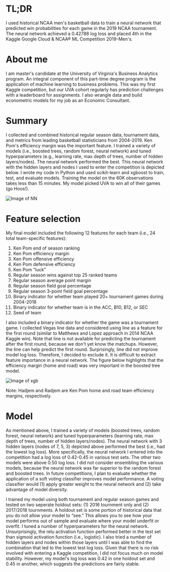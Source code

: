 # TL;DR
I used historical NCAA men's basketball data to train a neural network that predicted win probabilities for each game in the 2019 NCAA tournament. The neural network achieved a 0.42788 log loss and placed 4th in the Kaggle Google Cloud & NCAA® ML Competition 2019-Men's.

# About me
I am master's candidate at the University of Virginia's Business Analytics program. An integral component of this part-time degree program is the application of machine learning to business problems. This was my first Kaggle competition, but our UVA cohort regularly has prediction challenges with a leaderboard for assignments. I also wrangle data and build econometric models for my job as an Economic Consultant. 

# Summary
I collected and combined historical regular season data, tournament data, and metrics from leading basketball statisticians from 2004-2019. Ken Pom's efficiency margin was the important feature. I trained a variety of models (i.e., boosted trees, random forest, neural network) and tuned hyperparameters (e.g., learning rate, max depth of trees, number of hidden layers/nodes). The neural network performed the best. This neural network with the hidden layers and nodes I used to enter the competition is depicted below. I wrote my code in Python and used scikit-learn and xgboost to train, test, and evaluate models. Training the model on the 60K observations takes less than 15 minutes. My model picked UVA to win all of their games (go Hoos!).

![Image of NN](https://user-images.githubusercontent.com/49622342/56206156-b219e080-6019-11e9-9fbb-130a5ed24ce1.PNG)

# Feature selection
My final model included the following 12 features for each team (i.e., 24 total team-specific features):
1. Ken Pom end of season ranking
2. Ken Pom efficiency margin
3. Ken Pom offensive efficiency
4. Ken Pom defensive efficiency
5. Ken Pom "luck"
6. Regular season wins against top 25 ranked teams
7. Regular season average point margin
8. Regular season field goal percentage
9. Regular season 3-point field goal percentage
10. Binary indicator for whether team played 20+ tournament games during 2004-2018
11. Binary indicator for whether team is in the ACC, B10, B12, or SEC
12. Seed of team

I also included a binary indicator for whether the game was a tournament game. I collected Vegas line data and considered using line as a feature for the first round (similar to Matthews and Lopez approach in 2014 NCAA Kaggle win). Note that line is not available for predicting the tournament after the first round, because we don't yet know the matchups. However, the line can help predict the first round. Surprisingly, line did not improve model log loss. Therefore, I decided to exclude it. It is difficult to extract feature importance in a neural network. The figure below highlights that the efficiency margin (home and road) was very important in the boosted tree model.

![Image of xgb](https://user-images.githubusercontent.com/49622342/56207337-77fe0e00-601c-11e9-8c53-2a619915f538.PNG)

Note: Hadjem and Radjem are Ken Pom home and road team efficiency margins, respectively.

# Model
As mentioned above, I trained a variety of models (boosted trees, random forest, neural network) and tuned hyperparameters (learning rate, max depth of trees, number of hidden layers/nodes). The neural network with 3 hidden layers (nodes of 7, 5, 3) depicted above performed the best (i.e., had the lowest log loss). More specifically, the neural network I entered into the competition had a log loss of 0.42-0.45 in various test sets. The other two models were above 0.50 log loss. I did not consider ensembling the various models, because the neural network was far superior to the random forest and boosted trees. In future competitions, I plan to evaluate whether the application of a soft voting classifier improves model performance. A voting classifier would (1) apply greater weight to the neural network and (2) take advantage of model diversity.

I trained my model using both tournament and regular season games and tested on two seperate holdout sets: (1) 2016 tournment only and (2) 2017/2018 tournments. A holdout set is some portion of historical data that you do not allow your model to “see.” This allows you to see how your model performs out of sample and evaluate where your model underfit or overfit. I tuned a number of hyperparameters for the neural network. Unsurprisingly, the relu activation function performed better in the test set than sigmoid activation function (i.e., logistic). I also tried a number of hidden layers and nodes within those layers until I was able to find the combination that led to the lowest test log loss. Given that there is no risk involved with entering a Kaggle competition, I did not focus much on model stability. However, my model's log loss was 0.42 in one holdout set and 0.45 in another, which suggests the predictions are fairly stable. 



